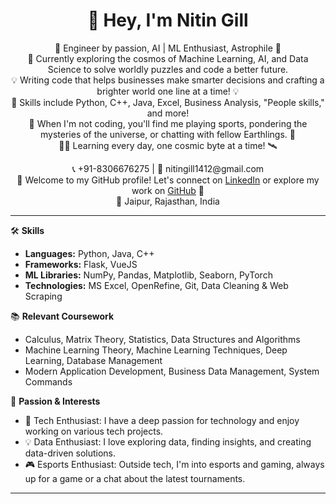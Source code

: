 
  <h1 align="center">👋 Hey, I'm Nitin Gill</h1>

<p align="center">
  🤖 Engineer by passion, AI | ML Enthusiast, Astrophile 🚀<br>
  🌟 Currently exploring the cosmos of Machine Learning, AI, and Data Science to solve worldly puzzles and code a better future.<br>
  💡 Writing code that helps businesses make smarter decisions and crafting a brighter world one line at a time! 💡<br>
  🎉 Skills include Python, C++, Java, Excel, Business Analysis, "People skills," and more!<br>
  🌟 When I'm not coding, you'll find me playing sports, pondering the mysteries of the universe, or chatting with fellow Earthlings. 🌟<br>
  👨‍🚀 Learning every day, one cosmic byte at a time! 🛰️
</p>


<p align="center">
  📞 +91-8306676275 | 📧 nitingill1412@gmail.com<br>
  🌟 Welcome to my GitHub profile! Let's connect on <a href="https://www.linkedin.com/in/yourlinkedinprofile">LinkedIn</a> or explore my work on <a href="https://github.com/yourgithubprofile">GitHub</a> 🌟<br>
  📍 Jaipur, Rajasthan, India
</p>

---

🛠️ **Skills**

- **Languages:** Python, Java, C++
- **Frameworks:** Flask, VueJS
- **ML Libraries:** NumPy, Pandas, Matplotlib, Seaborn, PyTorch
- **Technologies:** MS Excel, OpenRefine, Git, Data Cleaning & Web Scraping

📚 **Relevant Coursework**

- Calculus, Matrix Theory, Statistics, Data Structures and Algorithms
- Machine Learning Theory, Machine Learning Techniques, Deep Learning, Database Management
- Modern Application Development, Business Data Management, System Commands

🎯 **Passion & Interests**

- 🚀 Tech Enthusiast: I have a deep passion for technology and enjoy working on various tech projects.
- 💡 Data Enthusiast: I love exploring data, finding insights, and creating data-driven solutions.
- 🎮 Esports Enthusiast: Outside tech, I'm into esports and gaming, always up for a game or a chat about the latest tournaments.

---

